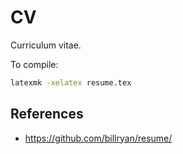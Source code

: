 # CV

Curriculum vitae.

To compile:
```sh
latexmk -xelatex resume.tex
```

## References

- https://github.com/billryan/resume/
